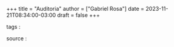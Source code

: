 +++
title = "Auditoria"
author = ["Gabriel Rosa"]
date = 2023-11-21T08:34:00-03:00
draft = false
+++

tags
:


source
:
